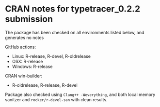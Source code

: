 # CRAN notes for typetracer_0.2.2 submission

The package has been checked on all environments listed below, and generates no notes

GitHub actions:
* Linux: R-release, R-devel, R-oldrelease
* OSX: R-release
* Windows: R-release

CRAN win-builder:
* R-oldrelease, R-release, R-devel

Package also checked using `Clang++ -Weverything`, and both local memory sanitzer and `rocker/r-devel-san` with clean results.
